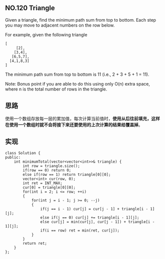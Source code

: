 ## NO.120 Triangle

Given a triangle, find the minimum path sum from top to bottom. Each step you may move to adjacent numbers on the row below.

For example, given the following triangle

```
[
     [2],
    [3,4],
   [6,5,7],
  [4,1,8,3]
]
```

The minimum path sum from top to bottom is 11 (i.e., 2 + 3 + 5 + 1 = 11).

Note:
Bonus point if you are able to do this using only O(n) extra space, where n is the total number of rows in the triangle.

## 思路
使用一个数组存放每一层的累加值，每次计算当前值时，**使用从后往前填充，这样在使用一个数组时就不会将接下来还要使用的上次计算的结果给覆盖掉**。

## 实现
```
class Solution {
public:
    int minimumTotal(vector<vector<int>>& triangle) {
        int row = triangle.size();
        if(row == 0) return 0;
        else if(row == 1) return triangle[0][0];
        vector<int> cur(row, 0);
        int ret = INT_MAX;
        cur[0] = triangle[0][0];
        for(int i = 2; i <= row; ++i)
        {
            for(int j = i - 1; j >= 0; --j)
            {
                if(j == i - 1) cur[j] = cur[j - 1] + triangle[i - 1][j];
                else if(j == 0) cur[j] += triangle[i - 1][j];
                else cur[j] = min(cur[j], cur[j - 1]) + triangle[i - 1][j];
                if(i == row) ret = min(ret, cur[j]);
            }
        }
        return ret;
    }
};
```